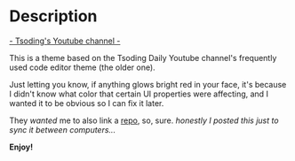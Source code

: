 # Description

[- Tsoding's Youtube channel -](https://www.youtube.com/c/TsodingDaily)


This is a theme based on the Tsoding Daily Youtube channel's frequently used code editor theme (the older one).

Just letting you know, if anything glows bright red in your face, it's because I didn't know what color that certain UI properties were affecting, and I wanted it to be obvious so I can fix it later.


They *wanted* me to also link a [repo](https://github.com/BasisDeveloper/Tsoding-Color-Theme-unofficial), so, sure.  *honestly I posted this just to sync it between computers...*

**Enjoy!**
